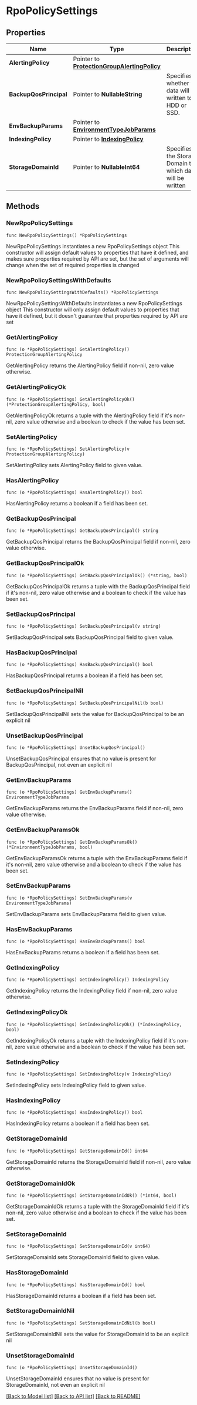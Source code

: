 # RpoPolicySettings

## Properties

Name | Type | Description | Notes
------------ | ------------- | ------------- | -------------
**AlertingPolicy** | Pointer to [**ProtectionGroupAlertingPolicy**](ProtectionGroupAlertingPolicy.md) |  | [optional] 
**BackupQosPrincipal** | Pointer to **NullableString** | Specifies whether the data will be written to HDD or SSD. | [optional] 
**EnvBackupParams** | Pointer to [**EnvironmentTypeJobParams**](EnvironmentTypeJobParams.md) |  | [optional] 
**IndexingPolicy** | Pointer to [**IndexingPolicy**](IndexingPolicy.md) |  | [optional] 
**StorageDomainId** | Pointer to **NullableInt64** | Specifies the Storage Domain to which data will be written | [optional] 

## Methods

### NewRpoPolicySettings

`func NewRpoPolicySettings() *RpoPolicySettings`

NewRpoPolicySettings instantiates a new RpoPolicySettings object
This constructor will assign default values to properties that have it defined,
and makes sure properties required by API are set, but the set of arguments
will change when the set of required properties is changed

### NewRpoPolicySettingsWithDefaults

`func NewRpoPolicySettingsWithDefaults() *RpoPolicySettings`

NewRpoPolicySettingsWithDefaults instantiates a new RpoPolicySettings object
This constructor will only assign default values to properties that have it defined,
but it doesn't guarantee that properties required by API are set

### GetAlertingPolicy

`func (o *RpoPolicySettings) GetAlertingPolicy() ProtectionGroupAlertingPolicy`

GetAlertingPolicy returns the AlertingPolicy field if non-nil, zero value otherwise.

### GetAlertingPolicyOk

`func (o *RpoPolicySettings) GetAlertingPolicyOk() (*ProtectionGroupAlertingPolicy, bool)`

GetAlertingPolicyOk returns a tuple with the AlertingPolicy field if it's non-nil, zero value otherwise
and a boolean to check if the value has been set.

### SetAlertingPolicy

`func (o *RpoPolicySettings) SetAlertingPolicy(v ProtectionGroupAlertingPolicy)`

SetAlertingPolicy sets AlertingPolicy field to given value.

### HasAlertingPolicy

`func (o *RpoPolicySettings) HasAlertingPolicy() bool`

HasAlertingPolicy returns a boolean if a field has been set.

### GetBackupQosPrincipal

`func (o *RpoPolicySettings) GetBackupQosPrincipal() string`

GetBackupQosPrincipal returns the BackupQosPrincipal field if non-nil, zero value otherwise.

### GetBackupQosPrincipalOk

`func (o *RpoPolicySettings) GetBackupQosPrincipalOk() (*string, bool)`

GetBackupQosPrincipalOk returns a tuple with the BackupQosPrincipal field if it's non-nil, zero value otherwise
and a boolean to check if the value has been set.

### SetBackupQosPrincipal

`func (o *RpoPolicySettings) SetBackupQosPrincipal(v string)`

SetBackupQosPrincipal sets BackupQosPrincipal field to given value.

### HasBackupQosPrincipal

`func (o *RpoPolicySettings) HasBackupQosPrincipal() bool`

HasBackupQosPrincipal returns a boolean if a field has been set.

### SetBackupQosPrincipalNil

`func (o *RpoPolicySettings) SetBackupQosPrincipalNil(b bool)`

 SetBackupQosPrincipalNil sets the value for BackupQosPrincipal to be an explicit nil

### UnsetBackupQosPrincipal
`func (o *RpoPolicySettings) UnsetBackupQosPrincipal()`

UnsetBackupQosPrincipal ensures that no value is present for BackupQosPrincipal, not even an explicit nil
### GetEnvBackupParams

`func (o *RpoPolicySettings) GetEnvBackupParams() EnvironmentTypeJobParams`

GetEnvBackupParams returns the EnvBackupParams field if non-nil, zero value otherwise.

### GetEnvBackupParamsOk

`func (o *RpoPolicySettings) GetEnvBackupParamsOk() (*EnvironmentTypeJobParams, bool)`

GetEnvBackupParamsOk returns a tuple with the EnvBackupParams field if it's non-nil, zero value otherwise
and a boolean to check if the value has been set.

### SetEnvBackupParams

`func (o *RpoPolicySettings) SetEnvBackupParams(v EnvironmentTypeJobParams)`

SetEnvBackupParams sets EnvBackupParams field to given value.

### HasEnvBackupParams

`func (o *RpoPolicySettings) HasEnvBackupParams() bool`

HasEnvBackupParams returns a boolean if a field has been set.

### GetIndexingPolicy

`func (o *RpoPolicySettings) GetIndexingPolicy() IndexingPolicy`

GetIndexingPolicy returns the IndexingPolicy field if non-nil, zero value otherwise.

### GetIndexingPolicyOk

`func (o *RpoPolicySettings) GetIndexingPolicyOk() (*IndexingPolicy, bool)`

GetIndexingPolicyOk returns a tuple with the IndexingPolicy field if it's non-nil, zero value otherwise
and a boolean to check if the value has been set.

### SetIndexingPolicy

`func (o *RpoPolicySettings) SetIndexingPolicy(v IndexingPolicy)`

SetIndexingPolicy sets IndexingPolicy field to given value.

### HasIndexingPolicy

`func (o *RpoPolicySettings) HasIndexingPolicy() bool`

HasIndexingPolicy returns a boolean if a field has been set.

### GetStorageDomainId

`func (o *RpoPolicySettings) GetStorageDomainId() int64`

GetStorageDomainId returns the StorageDomainId field if non-nil, zero value otherwise.

### GetStorageDomainIdOk

`func (o *RpoPolicySettings) GetStorageDomainIdOk() (*int64, bool)`

GetStorageDomainIdOk returns a tuple with the StorageDomainId field if it's non-nil, zero value otherwise
and a boolean to check if the value has been set.

### SetStorageDomainId

`func (o *RpoPolicySettings) SetStorageDomainId(v int64)`

SetStorageDomainId sets StorageDomainId field to given value.

### HasStorageDomainId

`func (o *RpoPolicySettings) HasStorageDomainId() bool`

HasStorageDomainId returns a boolean if a field has been set.

### SetStorageDomainIdNil

`func (o *RpoPolicySettings) SetStorageDomainIdNil(b bool)`

 SetStorageDomainIdNil sets the value for StorageDomainId to be an explicit nil

### UnsetStorageDomainId
`func (o *RpoPolicySettings) UnsetStorageDomainId()`

UnsetStorageDomainId ensures that no value is present for StorageDomainId, not even an explicit nil

[[Back to Model list]](../README.md#documentation-for-models) [[Back to API list]](../README.md#documentation-for-api-endpoints) [[Back to README]](../README.md)


